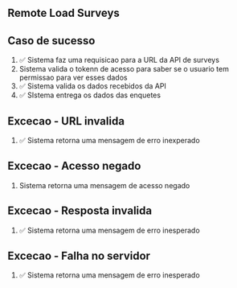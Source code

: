 ## Remote Load Surveys

## Caso de sucesso
1. ✅ Sistema faz uma requisicao para a URL da API de surveys
2. Sistema valida o tokenn de acesso para saber se o usuario tem permissao para ver esses dados
3. ✅ Sistema valida os dados recebidos da API
4. ✅ SIstema entrega os dados das enquetes

## Excecao - URL invalida
1. ✅ Sistema retorna uma mensagem de erro inexperado

## Excecao - Acesso negado
1. Sistema retorna uma mensagem de acesso negado

## Excecao - Resposta invalida
1. ✅ Sistema retorna uma mensagem de erro inesperado

## Excecao - Falha no servidor
1. ✅ Sistema retorna uma mensagem de erro inesperado